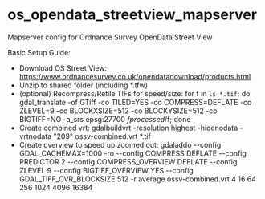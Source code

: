 os_opendata_streetview_mapserver
================================

Mapserver config for Ordnance Survey OpenData Street View

Basic Setup Guide:
* Download OS Street View: https://www.ordnancesurvey.co.uk/opendatadownload/products.html
* Unzip to shared folder (including *.tfw)
* (optional) Recompress/Retile TIFs for speed/size:
	 for f in `ls *.tif`; do gdal_translate -of GTiff -co TILED=YES -co COMPRESS=DEFLATE -co ZLEVEL=9 -co BLOCKXSIZE=512 -co BLOCKYSIZE=512 -co BIGTIFF=NO -a_srs epsg:27700 $f processed/$f; done
* Create combined vrt:
	gdalbuildvrt -resolution highest -hidenodata -vrtnodata "209" ossv-combined.vrt *.tif
* Create overview to speed up zoomed out:
	gdaladdo --config GDAL_CACHEMAX=1000 -ro --config COMPRESS DEFLATE --config PREDICTOR 2 --config COMPRESS_OVERVIEW DEFLATE --config ZLEVEL 9 --config BIGTIFF_OVERVIEW YES --config GDAL_TIFF_OVR_BLOCKSIZE 512 -r average ossv-combined.vrt 4 16 64 256 1024 4096 16384

